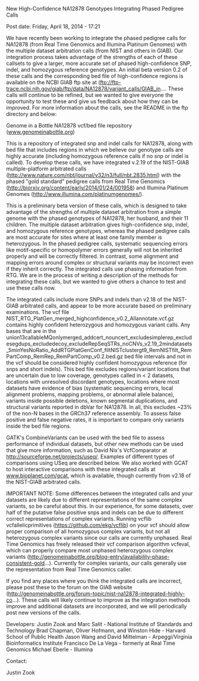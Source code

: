 New High-Confidence NA12878 Genotypes Integrating Phased Pedigree Calls

Post date: Friday, April 18, 2014 - 17:21 



We have recently been working to integrate the phased pedigree calls for NA12878 (from Real Time Genomics and Illumina Platinum Genomes) with the multiple dataset arbitration calls (from NIST and others in GIAB). Our integration process takes advantage of the strengths of each of these callsets to give a larger, more accurate set of phased high-confidence SNP, indel, and homozygous reference genotypes. An initial beta version 0.2 of these calls and the corresponding bed file of high-confidence regions is available on the NCBI GIAB ftp site at (ftp://ftp-trace.ncbi.nih.gov/giab/ftp/data/NA12878/variant_calls/GIAB_in.... These calls will continue to be refined, but we wanted to give everyone the opportunity to test these and give us feedback about how they can be improved. For more information about the calls, see the README in the ftp directory and below:

Genome in a Bottle NA12878 vcf/bed file repository (www.genomeinabottle.org)

This is a repository of integrated snp and indel calls for NA12878, along with bed file that includes regions in which we believe our genotype calls are highly accurate (including homozygous reference calls if no snp or indel is called). To develop these calls, we have integrated v.2.19 of the NIST-GIAB multiple-platform arbitrated calls (http://www.nature.com/nbt/journal/v32/n3/full/nbt.2835.html) with the phased "gold standard" pedigree calls from Real Time Genomics (http://biorxiv.org/content/early/2014/01/24/001958) and Illumina Platinum Genomes (http://www.illumina.com/platinumgenomes/).

This is a preliminary beta version of these calls, which is designed to take advantage of the strengths of multiple dataset arbitration from a simple genome with the phased genotypes of NA12878, her husband, and their 11 children. The multiple dataset arbitration gives high-confidence snp, indel, and homozygous reference genotypes, whereas the phased pedigree calls are most accurate for sites where at least one family member is heterozygous. In the phased pedigree calls, systematic sequencing errors like motif-specific or homopolymer errors generally will not be inherited properly and will be correctly filtered. In contrast, some alignment and mapping errors around complex or structural variants may be incorrect even if they inherit correctly. The integrated calls use phasing information from RTG. We are in the process of writing a description of the methods for integrating these calls, but we wanted to give others a chance to test and use these calls now.

The integrated calls include more SNPs and indels than v2.18 of the NIST-GIAB arbitrated calls, and appear to be more accurate based on preliminary examinations. The vcf file NIST_RTG_PlatGen_merged_highconfidence_v0.2_Allannotate.vcf.gz contains highly confident heterozygous and homozygous variant calls. Any bases that are in the union13callableMQonlymerged_addcert_nouncert_excludesimplerep_excludesegdups_excludedecoy_excludeRepSeqSTRs_noCNVs_v2.19_2mindatasets_5minYesNoRatio_AddRTGPlatGenConf_filtNISTclustergt9_RemNISTfilt_RemPartComp_RemRep_RemPartComp_v0.2.bed.gz bed file intervals and not in the vcf should be considered highly confident homozygous reference (for snps and short indels). This bed file excludes regions/variant locations that are uncertain due to low coverage, genotypes called in < 2 datasets, locations with unresolved discordant genotypes, locations where most datasets have evidence of bias (systematic sequencing errors, local alignment problems, mapping problems, or abnormal allele balance), variants inside possible deletions, known segmental duplications, and structural variants reported in dbVar for NA12878. In all, this excludes ~23% of the non-N bases in the GRCh37 reference assembly. To assess false positive and false negative rates, it is important to compare only variants inside the bed file regions.

GATK's CombineVariants can be used with the bed file to assess performance of individual datasets, but other new methods can be used that give more information, such as David Nix's VcfComparator at http://sourceforge.net/projects/useq/. Examples of different types of comparisons using USeq are described below. We also worked with GCAT to host interactive comparisons with these integrated calls at www.bioplanet.com/gcat, which is available, though currently from v2.18 of the NIST-GIAB arbitrated calls.

IMPORTANT NOTE: Some differences between the integrated calls and your datasets are likely due to different representations of the same complex variants, so be careful about this. In our experience, for some datasets, over half of the putative false positive snps and indels can be due to different correct representations of complex variants. Running vcflib vcfallelicprimitives (https://github.com/ekg/vcflib) on your vcf should allow proper comparison of all homozygous complex variants, but not all heterozygous complex variants since our calls are currently unphased. Real Time Genomics has freely released their vcf comparison algorithm vcfeval, which can properly compare most unphased heterozygous complex variants (http://genomeinabottle.org/blog-entry/availability-phase-consistent-gold...). Currently for complex variants, our calls generally use the representation from Real Time Genomics caller.

If you find any places where you think the integrated calls are incorrect, please post these to the forum on the GIAB website (http://genomeinabottle.org/forum-topic/nist-na12878-integrated-highly-co...). These calls will likely continue to improve as the integration methods improve and additional datasets are incorporated, and we will periodically post new versions of the calls.

Developers:
Justin Zook and Marc Salit - National Institute of Standards and Technology
Brad Chapman, Oliver Hofmann, and Winston Hide - Harvard School of Public Health
Jason Wang and David Mittelman - Arpeggi/Virginia Bioinformatics Institute
Francisco De La Vega - formerly at Real Time Genomics
Michael Eberle - Illumina

Contact:

Justin Zook

